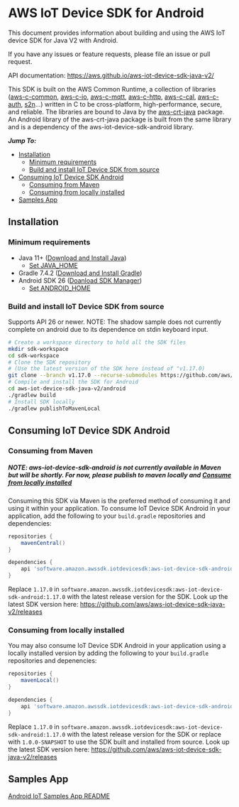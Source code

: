 # AWS IoT Device SDK for Android

This document provides information about building and using the AWS IoT device SDK for Java V2 with Android.

If you have any issues or feature requests, please file an issue or pull request.

API documentation: https://aws.github.io/aws-iot-device-sdk-java-v2/

This SDK is built on the AWS Common Runtime, a collection of libraries
([aws-c-common](https://github.com/awslabs/aws-c-common),
[aws-c-io](https://github.com/awslabs/aws-c-io),
[aws-c-mqtt](https://github.com/awslabs/aws-c-mqtt),
[aws-c-http](https://github.com/awslabs/aws-c-http),
[aws-c-cal](https://github.com/awslabs/aws-c-cal),
[aws-c-auth](https://github.com/awslabs/aws-c-auth),
[s2n](https://github.com/awslabs/s2n)...) written in C to be
cross-platform, high-performance, secure, and reliable. The libraries are bound
to Java by the [aws-crt-java](https://github.com/awslabs/aws-crt-java) package.
An Android library of the aws-crt-java package is built from the same library and is
a dependency of the aws-iot-device-sdk-android library.

*__Jump To:__*

* [Installation](#installation)
  * [Minimum requirements](#minimum-requirements)
  * [Build and install IoT Device SDK from source](#build-and-install-iot-device-sdk-from-source)
* [Consuming IoT Device SDK Android](#consuming-from-locally-installed)
  * [Consuming from Maven](#consuming-from-maven)
  * [Consuming from locally installed](#consuming-from-locally-installed)
* [Samples App](#samples-app)

## Installation

### Minimum requirements
* Java 11+ ([Download and Install Java](https://www.java.com/en/download/help/download_options.html))
  * [Set JAVA_HOME](./PREREQUISITES.md#set-java_home)
* Gradle 7.4.2 ([Download and Install Gradle](https://gradle.org/install/))
* Android SDK 26 ([Doanload SDK Manager](https://developer.android.com/tools/releases/platform-tools#downloads))
  * [Set ANDROID_HOME](./PREREQUISITES.md#set-android_home)

### Build and install IoT Device SDK from source
Supports API 26 or newer.
NOTE: The shadow sample does not currently complete on android due to its dependence on stdin keyboard input.

``` sh
# Create a workspace directory to hold all the SDK files
mkdir sdk-workspace
cd sdk-workspace
# Clone the SDK repository
# (Use the latest version of the SDK here instead of "v1.17.0)
git clone --branch v1.17.0 --recurse-submodules https://github.com/aws/aws-iot-device-sdk-java-v2.git
# Compile and install the SDK for Android
cd aws-iot-device-sdk-java-v2/android
./gradlew build
# Install SDK locally
./gradlew publishToMavenLocal
```

## Consuming IoT Device SDK Android

### Consuming from Maven
##### NOTE: aws-iot-device-sdk-android is not currently available in Maven but will be shortly. For now, please publish to maven locally and [Consume from locally installed](#consuming-from-locally-installed)
Consuming this SDK via Maven is the preferred method of consuming it and using it within your application. To consume
IoT Device SDK Android in your application, add the following to your `build.gradle` repositories and dependencies:

``` groovy
repositories {
    mavenCentral()
}

dependencies {
    api 'software.amazon.awssdk.iotdevicesdk:aws-iot-device-sdk-android:1.17.0'
}
```
Replace `1.17.0` in `software.amazon.awssdk.iotdevicesdk:aws-iot-device-sdk-android:1.17.0` with the latest release version for the SDK.
Look up the latest SDK version here: https://github.com/aws/aws-iot-device-sdk-java-v2/releases

### Consuming from locally installed
You may also consume IoT Device SDK Android in your application using a locally installed version by adding the
following to your `build.gradle` repositories and depenencies:
``` groovy
repositories {
    mavenLocal()
}

dependencies {
    api 'software.amazon.awssdk.iotdevicesdk:aws-iot-device-sdk-android:1.17.0'
}
```
Replace `1.17.0` in `software.amazon.awssdk.iotdevicesdk:aws-iot-device-sdk-android:1.17.0` with the latest release version for the SDK
or replace with `1.0.0-SNAPSHOT` to use the SDK built and installed from source.
Look up the latest SDK version here: https://github.com/aws/aws-iot-device-sdk-java-v2/releases

## Samples App
[Android IoT Samples App README](./samples/Android/README.md)

